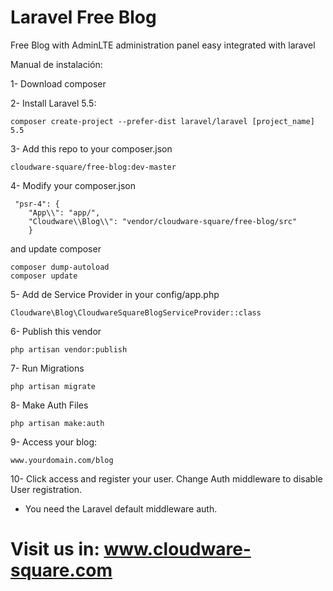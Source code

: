 # Laravel Free Blog
Free Blog with AdminLTE administration panel easy integrated with laravel

Manual de instalación:

1- Download composer


2- Install Laravel 5.5:

	composer create-project --prefer-dist laravel/laravel [project_name] 5.5

3- Add this repo to your composer.json

    cloudware-square/free-blog:dev-master

4- Modify your composer.json

	 "psr-4": {
		"App\\": "app/",
        "Cloudware\\Blog\\": "vendor/cloudware-square/free-blog/src"
		}

and update composer

	composer dump-autoload
	composer update

5- Add de Service Provider in your config/app.php

    Cloudware\Blog\CloudwareSquareBlogServiceProvider::class

6- Publish this vendor

	php artisan vendor:publish

7- Run Migrations

	php artisan migrate

8- Make Auth Files

    php artisan make:auth

9- Access your blog:

    www.yourdomain.com/blog

10- Click access and register your user. Change Auth middleware to disable User registration.


* You need the Laravel default middleware auth.

# Visit us in: www.cloudware-square.com
